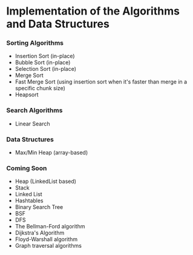# Implementation of the Algorithms and Data Structures

### Sorting Algorithms

- Insertion Sort (in-place)
- Bubble Sort (in-place)
- Selection Sort (in-place)
- Merge Sort
- Fast Merge Sort (using insertion sort when it's faster than merge in a specific chunk size)
- Heapsort 

### Search Algorithms

- Linear Search


### Data Structures

- Max/Min Heap (array-based)


### Coming Soon

- Heap (LinkedList based)
- Stack
- Linked List
- Hashtables
- Binary Search Tree
- BSF
- DFS
- The Bellman-Ford algorithm
- Dijkstra's Algorithm
- Floyd-Warshall algorithm
- Graph traversal algorithms
